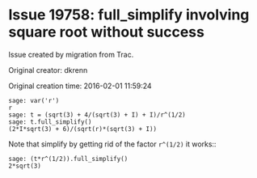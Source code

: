 # Issue 19758: full_simplify involving square root without success

Issue created by migration from Trac.

Original creator: dkrenn

Original creation time: 2016-02-01 11:59:24


```
sage: var('r')
r
sage: t = (sqrt(3) + 4/(sqrt(3) + I) + I)/r^(1/2)
sage: t.full_simplify()
(2*I*sqrt(3) + 6)/(sqrt(r)*(sqrt(3) + I))
```

Note that simplify by getting rid of the factor `r^(1/2)` it works::

```
sage: (t*r^(1/2)).full_simplify()
2*sqrt(3)
```


